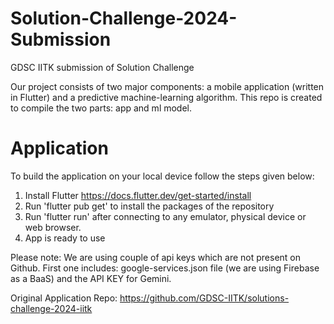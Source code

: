 # Solution-Challenge-2024-Submission
GDSC IITK submission of Solution Challenge

Our project consists of two major components: a mobile application (written in Flutter) and a predictive machine-learning algorithm. This repo is created to compile the two parts: app and ml model.

# Application

To build the application on your local device follow the steps given below:
1. Install Flutter https://docs.flutter.dev/get-started/install
2. Run 'flutter pub get' to install the packages of the repository
3. Run 'flutter run' after connecting to any emulator, physical device or web browser.
4. App is ready to use

Please note: We are using couple of api keys which are not present on Github. First one includes: google-services.json file (we are using Firebase as a BaaS) and the API KEY for Gemini.

Original Application Repo: https://github.com/GDSC-IITK/solutions-challenge-2024-iitk
